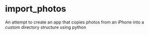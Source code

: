 # import_photos
An attempt to create an app that copies photos from an iPhone into a custom directory structure using python
